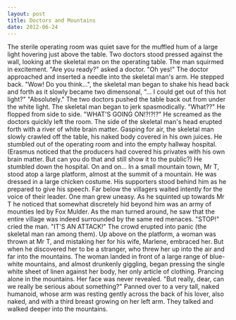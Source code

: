 ```yaml
---
layout: post
title: Doctors and Mountains
date: 2012-06-24
---
```

The sterile operating room was quiet save for the muffled hum of a large
      light hovering just above the table. Two doctors stood pressed against the wall, looking at
      the skeletal man on the operating table. The man squirmed in excitement.    "Are you ready?" asked a doctor.  "Oh yes!"    The doctor
      approached and inserted a needle into the skeletal man's arm. He stepped back.    "Wow! Do you think...", the skeletal man began to shake his head back and
      forth as it slowly became two dimensonal, "... I could get out of this hot light?"    "Absolutely." The two doctors pushed the table back out from under the white
      light. The skeletal man began to jerk spasmodically. "What??" He flopped from side to side.
      "WHAT'S GOING ON!?!?!?" He screamed as the doctors quickly left the room.    The side of the skeletal man's head erupted forth with a river of white brain matter.
      Gasping for air, the skeletal man slowly crawled off the table, his naked body covered in his
      own juices. He stumbled out of the operating room and into the empty hallway hospital.
      (Erasmus noticed that the producers had covered his privates with his own brain matter. But
      can you do that and still show it to the public?) He stumbled down the hospital. On and
      on...    In a small mountain town, Mr T,&nbsp; stood atop a large
      platform, almost at the summit of a mountain. He was dressed in a large chicken costume. His
      supporters stood behind him as he prepared to give his speech. Far below the villagers waited
      intently for the voice of their leader.    One man grew uneasy. As he
      squinted up towards Mr T he noticed that somewhat discretely hid beyond him was an army of
      mounties led by Fox Mulder. As the man turned around, he saw that the entire village was
      indeed surrounded by the same red menaces. "STOP!" cried the man. "IT'S AN ATTACK!" The crowd
      erupted into panic (the skeletal man ran among them). Up above on the platform, a woman was
      thrown at Mr T, and mistaking her for his wife, Marlene, embraced her. But when he discovered
      her to be a stranger, who threw her up into the air and far into the mountains.    The woman landed in front of a large range of blue-white mountains, and
      almost drunkenly giggling, began pressing the single white sheet of linen against her body,
      her only article of clothing. Prancing alone in the mountains. Her face was never
      revealed.    "But really, dear, can we really be serious about something?"
      Panned over to a very tall, naked humanoid, whose arm was resting gently across the back of
      his lover, also naked, and with a third breast growing on her left arm. They talked and walked
      deeper into the mountains.